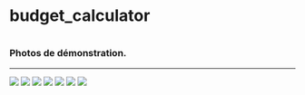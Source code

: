 <h1> budget_calculator <h1>
<h3>Photos de démonstration.</h3>
<hr>

<img src="https://user-images.githubusercontent.com/50584263/104460925-f0598080-55ae-11eb-96da-38688c1cf8e1.jpeg">
<img src="https://user-images.githubusercontent.com/50584263/104461054-17b04d80-55af-11eb-9a83-4d755d039db1.jpeg">
<img src="https://user-images.githubusercontent.com/50584263/104461107-2991f080-55af-11eb-84b2-bd0ac9da50a1.jpeg">
<img src="https://user-images.githubusercontent.com/50584263/104461165-3dd5ed80-55af-11eb-8625-82b843fdaa05.jpeg">
<img src="https://user-images.githubusercontent.com/50584263/104461210-4e866380-55af-11eb-9dad-8fba9f7b33b9.jpeg">
<img src="https://user-images.githubusercontent.com/50584263/104461253-62ca6080-55af-11eb-8af4-19f5edff1882.jpeg">
<img src="https://user-images.githubusercontent.com/50584263/104461290-75449a00-55af-11eb-84c4-c4dc3e7d57ce.jpeg" >

